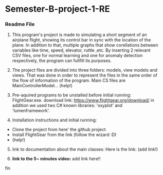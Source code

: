 # Semester-B-project-1-RE
### Readme File

1. This program's project is made to simulating a short segment of an airplane flight, showing its control bar in sync with the location of the plane. In addition to that, multiple graphs that show corellations between variables like time, speed, elevator, ruttle ,etc. By inserting 2 relevant CSV files, one for normal learning and one for anomaly detection respectively, the program can fullfill its purposes.

2. The project files are divided into three folders: models, view models and views. That was done in order to represent the files in the same order of the flow of information of the program. Main CS files are MainControllerModel... (help!)
   
3. Pre-aquired programs to be unstalled before initial running: FlightGear.exe. download link: https://www.flightgear.org/download/
in addition we used two C# known libraries: 'oxyplot' and 'lumenframework'. 

4. Installation instructions and initial running: 
* Clone the project from here' the github project.
* Install FlightGear from the link (follow the wizard :D)
* (help!)

5. link to documentation about the main classes: Here is the link: (add link!)

6. **link to the 5~ minutes video:**
add link here!!

fin
